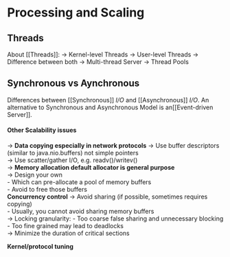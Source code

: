 # Processing and Scaling

## Threads
About [[Threads]]:
	→ Kernel-level Threads
	→ User-level Threads
	→ Difference between both
	→ Multi-thread Server
	→ Thread Pools

## Synchronous vs Aynchronous
Differences between [[Synchronous]] *I/O*  and [[Asynchronous]] *I/O*.
An alternative to Synchronous and Asynchronous Model is an[[Event-driven Server]].

#### Other Scalability issues
→ **Data copying especially in network protocols**
	→ Use buffer descriptors (similar to java.nio.buffers) not simple pointers  
	→ Use scatter/gather I/O, e.g. readv()/writev()  
→ **Memory allocation default allocator is general purpose**  
	→ Design your own  
		- Which can pre-allocate a pool of memory buffers  
		- Avoid to free those buffers  
**Concurrency control**
	→ Avoid sharing (if possible, sometimes requires copying)  
		- Usually, you cannot avoid sharing memory buffers  
	→ Locking granularity:
		- Too coarse false sharing and unnecessary blocking  
		- Too fine grained may lead to deadlocks  
	→ Minimize the duration of critical sections  

**Kernel/protocol tuning**